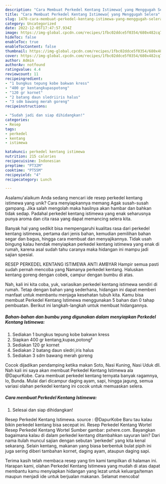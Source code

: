 ```yaml
---
description: "Cara Membuat Perkedel Kentang Istimewa{ yang Menggugah Selera"
title: "Cara Membuat Perkedel Kentang Istimewa{ yang Menggugah Selera"
slug: 1470-cara-membuat-perkedel-kentang-istimewa-yang-menggugah-selera
category: Uncategorized
date: 2022-12-05T17:47:57.934Z
image: https://img-global.cpcdn.com/recipes/1fbc02ddce5f0354/680x482cq70/perkedel-kentang-istimewa-foto-resep-utama.jpg
hideToc: false
enableToc: true
enableTocContent: false
thumbnail: https://img-global.cpcdn.com/recipes/1fbc02ddce5f0354/680x482cq70/perkedel-kentang-istimewa-foto-resep-utama.jpg
cover: https://img-global.cpcdn.com/recipes/1fbc02ddce5f0354/680x482cq70/perkedel-kentang-istimewa-foto-resep-utama.jpg
author: Admin
authorAv: notfound
ratingvalue: 4.4
reviewcount: 11
recipeingredient:
- "1 bungkus tepung kobe bakwan kress"
- "400 gr kentangkupaspotong"
- "120 gr kornet"
- "2 batang daun sledriiris halus"
- "3 sdm bawang merah goreng"
recipeinstructions:

- "Sudah jadi dan siap dihidangkan!"
categories:
- Resep
tags:
- perkedel
- kentang
- istimewa

katakunci: perkedel kentang istimewa 
nutrition: 215 calories
recipecuisine: Indonesian
preptime: "PT32M"
cooktime: "PT55M"
recipeyield: "4"
recipecategory: Lunch

---
```



Asalamu'alaikum Anda sedang mencari ide resep perkedel kentang istimewa yang unik? Cara menyiapkannya memang Agak susah-susah gampang. Jika salah mengolah maka hasilnya akan hambar dan bahkan tidak sedap. Padahal perkedel kentang istimewa yang enak seharusnya punya aroma dan cita rasa yang dapat memancing selera kita.


Banyak hal yang sedikit bisa mempengaruhi kualitas rasa dari perkedel kentang istimewa, pertama dari jenis bahan, kemudian pemilihan bahan segar dan bagus, hingga cara membuat dan menyajikannya. Tidak usah bingung kalau hendak menyiapkan perkedel kentang istimewa yang enak di rumah, karena asal sudah tahu caranya maka hidangan ini mampu jadi sajian spesial.

RESEP PERKEDEL KENTANG ISTIMEWA ANTI AMBYAR Hampir semua pasti sudah pernah mencoba yang Namanya perkedel kentang. Haluskan kentang goreng dengan cobek, campur dengan bumbu di atas.


Nah, kali ini kita coba, yuk, variasikan perkedel kentang istimewa sendiri di rumah. Tetap dengan bahan yang sederhana, hidangan ini dapat memberi manfaat untuk membantu menjaga kesehatan tubuh kita. Kamu bisa membuat Perkedel Kentang Istimewa menggunakan 5 bahan dan 0 tahap pembuatan. Berikut ini langkah-langkah untuk membuat hidangannya.

<!--inarticleads1-->

##### Bahan-bahan dan bumbu yang digunakan dalam menyiapkan Perkedel Kentang Istimewa:

1. Sediakan 1 bungkus tepung kobe bakwan kress
1. Siapkan 400 gr kentang,kupas,potong²
1. Sediakan 120 gr kornet
1. Sediakan 2 batang daun sledri,iris halus
1. Sediakan 3 sdm bawang merah goreng


Cocok dijadikan pendamping ketika makan Soto, Nasi Kuning, Nasi Uduk dll. Nah kali ini saya akan membuat Perkedel Kentang Istimewa ala @DapurKobe. Cara membuat perkedel kentang ternyata banyak ragamnya, lo, Bunda. Mulai dari dicampur daging ayam, sapi, hingga jagung, semua variasi olahan perkedel kentang ini cocok untuk memuaskan selera. 

<!--inarticleads2-->

##### Cara membuat Perkedel Kentang Istimewa:


1. Selesai dan siap dihidangkan!

Resep Perkedel Kentang Istimewa. source : @DapurKobe Baru tau kalau bikin perkedel kentang bisa secepat ini. Resep Perkedel Kentang Wortel Resep Perkedel Kentang Wortel Sumber gambar: pxhere.com. Bayangkan bagaimana kalau di dalam perkedel kentang ditambahkan sayuran lain? Dari nama itulah muncul sajian dengan sebutan &#39;perkedel&#39; yang kita kenal sekarang. Selain kentang, makanan yang biasa berbentuk bulat pipih ini juga sering diberi tambahan kornet, daging ayam, ataupun daging sapi. 

Terima kasih telah membaca resep yang tim kami tampilkan di halaman ini. Harapan kami, olahan Perkedel Kentang Istimewa yang mudah di atas dapat membantu kamu menyiapkan hidangan yang lezat untuk keluarga/teman maupun menjadi ide untuk berjualan makanan. Selamat mencoba!
